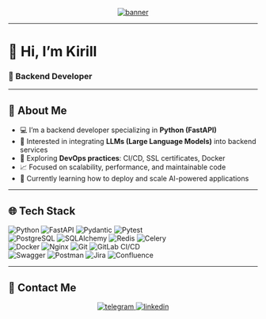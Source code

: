 <!-- Banner -->
<p align="center">
  <a href="https://github.com/belskirill">
    <img src="https://i.imgur.com/weIs420.jpeg" alt="banner"/>
  </a>
</p>

---

# 👋 Hi, I’m Kirill  

### 🚀 Backend Developer

---

## 📖 About Me  

- 💻 I’m a backend developer specializing in **Python (FastAPI)**  
- 🧠 Interested in integrating **LLMs (Large Language Models)** into backend services  
- 🔧 Exploring **DevOps practices**: CI/CD, SSL certificates, Docker  
- 📈 Focused on scalability, performance, and maintainable code  
- 🚀 Currently learning how to deploy and scale AI-powered applications


---

## 🌐 Tech Stack  

![Python](https://img.shields.io/badge/Python-gray?logo=python&logoColor=white&labelColor=3776AB)
![FastAPI](https://img.shields.io/badge/FastApi-gray?logo=fastapi&logoColor=white&labelColor=1b9a8e)
![Pydantic](https://img.shields.io/badge/Pydantic-gray?logo=pydantic&logoColor=white&labelColor=pink)
![Pytest](https://img.shields.io/badge/Pytest-gray?logo=pytest&logoColor=white&labelColor=green)  
![PostgreSQL](https://img.shields.io/badge/Postgresql-gray?logo=postgresql&logoColor=white&labelColor=3a6c94)
![SQLAlchemy](https://img.shields.io/badge/sqlalchemy-gray?logo=sqlalchemy&logoColor=white&labelColor=cc302e)
![Redis](https://img.shields.io/badge/Redis-gray?logo=redis&logoColor=white&labelColor=FF4438)
![Celery](https://img.shields.io/badge/celery-gray?logo=celery&logoColor=white&labelColor=37814A)  
![Docker](https://img.shields.io/badge/Docker-gray?logo=docker&logoColor=white&labelColor=2668ee)
![Nginx](https://img.shields.io/badge/Nginx-gray?logo=nginx&logoColor=white&labelColor=228B22)
![Git](https://img.shields.io/badge/Git-gray?logo=git&logoColor=white&labelColor=f1563b)
![GitLab CI/CD](https://img.shields.io/badge/Gitlab%20CI%2FCD-gray?logo=gitlab&logoColor=white&labelColor=orange)  
![Swagger](https://img.shields.io/badge/Swagger-gray?logo=swagger&logoColor=white&labelColor=85EA2D)
![Postman](https://img.shields.io/badge/Postman-gray?logo=postman&logoColor=white&labelColor=FF6C37)
![Jira](https://img.shields.io/badge/Jira-gray?logo=jira&logoColor=white&labelColor=0052CC)
![Confluence](https://img.shields.io/badge/Confluence-gray?logo=confluence&logoColor=white&labelColor=172B4D)  

---

## 📩 Contact Me  

<p align="center">
  <a href="https://t.me/belskirill">
    <img src="https://img.shields.io/badge/Telegram-0088cc?style=flat-square&logo=telegram&logoColor=white" alt="telegram"/>
  </a>
  <a href="https://linkedin.com/in/your-link">
    <img src="https://img.shields.io/badge/LinkedIn-blue?style=flat-square&logo=linkedin&logoColor=white" alt="linkedin"/>
  </a>
</p>
